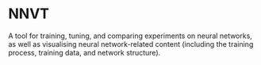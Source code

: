 # NNVT
A tool for training, tuning, and comparing experiments on neural networks, as well as visualising neural network-related content (including the training process, training data, and network structure).
